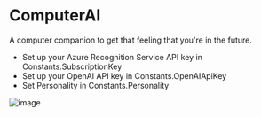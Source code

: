 # ComputerAI
A computer companion to get that feeling that you're in the future.

* Set up your Azure Recognition Service API key in Constants.SubscriptionKey
* Set up your OpenAI API key in Constants.OpenAIApiKey
* Set Personality in Constants.Personality

 ![image](https://github.com/vdeunzue/ComputerAI/assets/53879582/8f009a24-5514-4d20-90a0-b6c58436e196)
